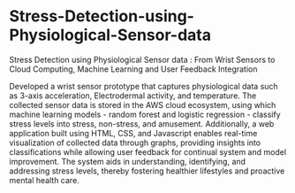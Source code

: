 # Stress-Detection-using-Physiological-Sensor-data
Stress Detection using Physiological Sensor data : From Wrist Sensors to Cloud Computing, Machine Learning and User Feedback Integration

Developed a wrist sensor prototype that captures physiological data such as 3-axis acceleration, Electrodermal activity, and temperature. The collected sensor data is stored in the AWS cloud ecosystem, using which machine learning models - random forest and logistic regression - classify stress levels into stress, non-stress, and amusement. Additionally, a web application built using HTML, CSS, and Javascript enables real-time visualization of collected data through graphs, providing insights into classifications while allowing user feedback for continual system and model improvement. The system aids in understanding, identifying, and addressing stress levels, thereby fostering healthier lifestyles and proactive mental health care.
